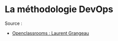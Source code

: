 # La méthodologie DevOps



Source :
- [Openclassrooms : Laurent Grangeau](https://openclassrooms.com/fr/courses/6093671-decouvrez-la-methodologie-devops)